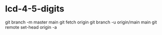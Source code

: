 # lcd-4-5-digits

git branch -m master main
git fetch origin
git branch -u origin/main main
git remote set-head origin -a
